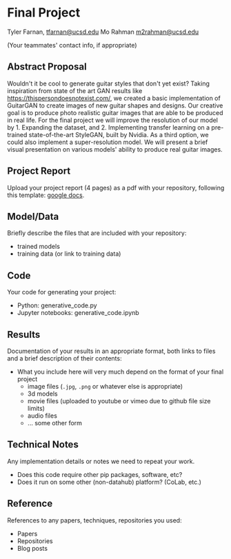 # Final Project

Tyler Farnan, tfarnan@ucsd.edu
Mo Rahman m2rahman@ucsd.edu

(Your teammates' contact info, if appropriate)

## Abstract Proposal

Wouldn't it be cool to generate guitar styles that don't yet exist? Taking inspiration from state of the art GAN results like https://thispersondoesnotexist.com/, we created a basic implementation of GuitarGAN to create images of new guitar shapes and designs.  Our creative goal is to produce photo realistic guitar images that are able to be produced in real life. For the final project we will improve the resolution of our model by 1. Expanding the dataset, and 2. Implementing transfer learning on a pre-trained state-of-the-art StyleGAN, built by Nvidia. As a third option, we could also implement a super-resolution model. We will present a brief visual presentation on various models' ability to produce real guitar images.

## Project Report

Upload your project report (4 pages) as a pdf with your repository, following this template: [google docs](https://docs.google.com/document/d/133H59WZBmH6MlAgFSskFLMQITeIC5d9b2iuzsOfa4E8/edit?usp=sharing).

## Model/Data

Briefly describe the files that are included with your repository:
- trained models
- training data (or link to training data)

## Code

Your code for generating your project:
- Python: generative_code.py
- Jupyter notebooks: generative_code.ipynb

## Results

Documentation of your results in an appropriate format, both links to files and a brief description of their contents:
- What you include here will very much depend on the format of your final project
  - image files (`.jpg`, `.png` or whatever else is appropriate)
  - 3d models
  - movie files (uploaded to youtube or vimeo due to github file size limits)
  - audio files
  - ... some other form

## Technical Notes

Any implementation details or notes we need to repeat your work. 
- Does this code require other pip packages, software, etc?
- Does it run on some other (non-datahub) platform? (CoLab, etc.)

## Reference

References to any papers, techniques, repositories you used:
- Papers
- Repositories
- Blog posts
